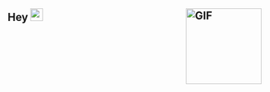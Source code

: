 <h2 align="left">Hey <img src="https://media.giphy.com/media/hvRJCLFzcasrR4ia7z/giphy.gif" width="25px">
<img align="right" height="150rem" alt="GIF" src="https://media4.giphy.com/media/RbDKaczqWovIugyJmW/200w.webp?cid=ecf05e47yrznhyd4w1cnwbe3hlilpmls3c0mrsymhdzmzp5z&rid=200w.webp" />
